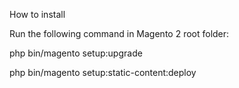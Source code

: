 How to install

Run the following command in Magento 2 root folder:

php bin/magento setup:upgrade

php bin/magento setup:static-content:deploy
